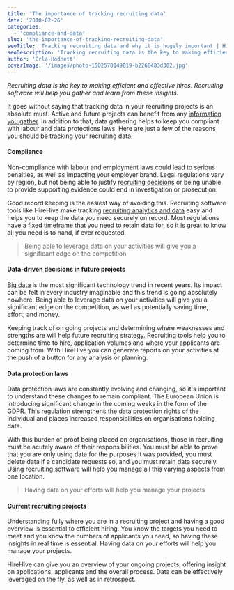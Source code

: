 ```yaml
---
title: 'The importance of tracking recruiting data'
date: '2018-02-26'
categories:
  - 'compliance-and-data'
slug: 'the-importance-of-tracking-recruiting-data'
seoTitle: 'Tracking recruiting data and why it is hugely important | HireHive'
seoDescription: 'Tracking recruiting data is the key to making efficient and effective hires. Recruiting software will help you gather and learn from these insights.'
author: 'Orla-Hodnett'
coverImage: '/images/photo-1502570149819-b2260483d302.jpg'
---
```


_Recruiting data is the key to making efficient and effective hires. Recruiting software will help you gather and learn from these insights._

It goes without saying that tracking data in your recruiting projects is an absolute must. Active and future projects can benefit from any [information you gather](https://www.thebalance.com/data-driven-decision-making-to-improve-recruiting-4153980). In addition to that, data gathering helps to keep you compliant with labour and data protections laws. Here are just a few of the reasons you should be tracking your recruiting data.

#### **Compliance**

Non-compliance with labour and employment laws could lead to serious penalties, as well as impacting your employer brand. Legal regulations vary by region, but not being able to justify [recruiting decisions](https://hirehive.com/recruiting-features/record-scorecards-feedback/) or being unable to provide supporting evidence could end in investigation or prosecution.

Good record keeping is the easiest way of avoiding this. Recruiting software tools like HireHive make tracking [recruiting analytics and data](https://hirehive.com/recruiting-features/reports-analytics/) easy and helps you to keep the data you need securely on record. Most regulations have a fixed timeframe that you need to retain data for, so it is great to know all you need is to hand, if ever requested.

> Being able to leverage data on your activities will give you a significant edge on the competition

#### **Data-driven decisions in future projects**

[Big data](https://hirehive.com/big-bad-world-metrics/) is the most significant technology trend in recent years. Its impact can be felt in every industry imaginable and this trend is going absolutely nowhere. Being able to leverage data on your activities will give you a significant edge on the competition, as well as potentially saving time, effort, and money.

Keeping track of on going projects and determining where weaknesses and strengths are will help future recruiting strategy. Recruiting tools help you to determine time to hire, application volumes and where your applicants are coming from. With HireHive you can generate reports on your activities at the push of a button for any analysis or planning.

#### **Data protection laws**

Data protection laws are constantly evolving and changing, so it's important to understand these changes to remain compliant. The European Union is introducing significant change in the coming weeks in the form of the [GDPR](https://hirehive.com/how-hirehive-can-help-you-remain-gdpr-compliant/). This regulation strengthens the data protection rights of the individual and places increased responsibilities on organisations holding data.

With this burden of proof being placed on organisations, those in recruiting must be acutely aware of their responsibilities. You must be able to prove that you are only using data for the purposes it was provided, you must delete data if a candidate requests so, and you must retain data securely. Using recruiting software will help you manage all this varying aspects from one location.

> Having data on your efforts will help you manage your projects

#### **Current recruiting projects**

Understanding fully where you are in a recruiting project and having a good overview is essential to efficient hiring. You know the targets you need to meet and you know the numbers of applicants you need, so having these insights in real time is essential. Having data on your efforts will help you manage your projects.

HireHive can give you an overview of your ongoing projects, offering insight on applications, applicants and the overall process. Data can be effectively leveraged on the fly, as well as in retrospect.
